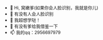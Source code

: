 - 👋 Hi, 窝嫩爹(如果你会人脸识别，我就是你儿)
- 👀 有没有人会人脸识别
- 🌱 我超想学哒！
- 💞️ 有没有爹给我借鉴一下
- 📫 我的qq：2956697979

<!---
yuan2773/yuan2773 is a ✨ special ✨ repository because its `README.md` (this file) appears on your GitHub profile.
You can click the Preview link to take a look at your changes.
--->
